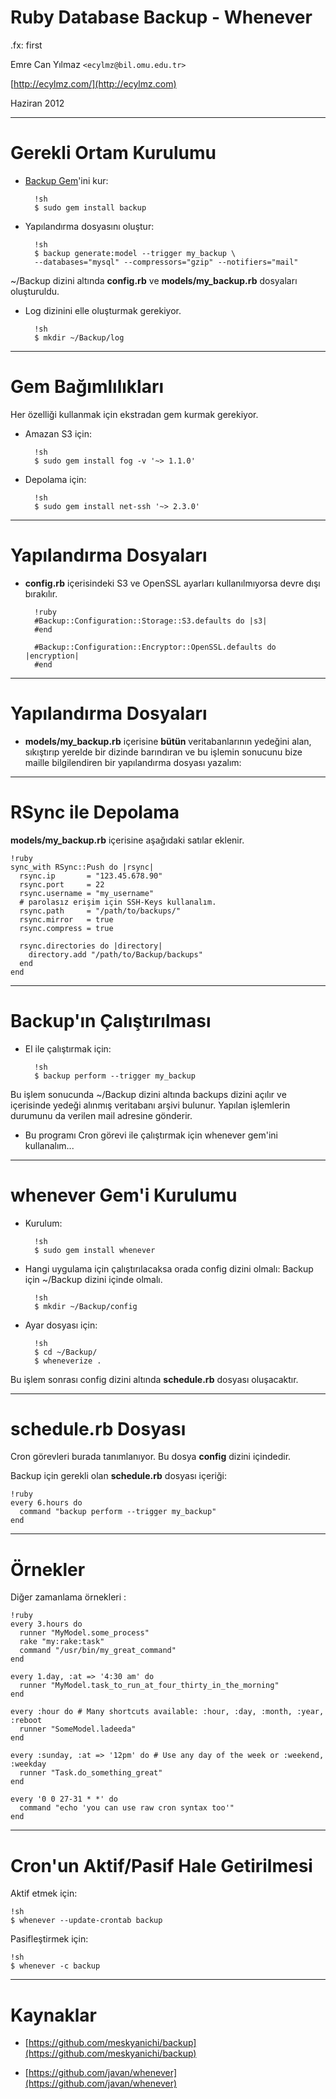 # Ruby Database Backup - Whenever

.fx: first

Emre Can Yılmaz `<ecylmz@bil.omu.edu.tr>`

[http://ecylmz.com/](http://ecylmz.com)

Haziran 2012

---

# Gerekli Ortam Kurulumu

- [Backup Gem](https://github.com/meskyanichi/backup)'ini kur:

        !sh
        $ sudo gem install backup

- Yapılandırma dosyasını oluştur:

        !sh
        $ backup generate:model --trigger my_backup \
        --databases="mysql" --compressors="gzip" --notifiers="mail"

~/Backup  dizini altında **config.rb** ve **models/my_backup.rb** dosyaları
oluşturuldu.

- Log dizinini elle oluşturmak gerekiyor.

        !sh
        $ mkdir ~/Backup/log

---

# Gem Bağımlılıkları

Her özelliği kullanmak için ekstradan gem kurmak gerekiyor.

- Amazan S3 için:

        !sh
        $ sudo gem install fog -v '~> 1.1.0'

- Depolama için:

        !sh
        $ sudo gem install net-ssh '~> 2.3.0'

---

# Yapılandırma Dosyaları

- **config.rb** içerisindeki S3 ve OpenSSL ayarları kullanılmıyorsa devre dışı
  bırakılır.

        !ruby
        #Backup::Configuration::Storage::S3.defaults do |s3|
        #end

        #Backup::Configuration::Encryptor::OpenSSL.defaults do |encryption|
        #end

---

# Yapılandırma Dosyaları

- **models/my_backup.rb** içerisine **bütün** veritabanlarının yedeğini alan,
  sıkıştırıp yerelde bir dizinde barındıran ve bu işlemin sonucunu bize maille
  bilgilendiren bir yapılandırma dosyası yazalım:

  <script src="https://gist.github.com/2964648.js"> </script>

---

# RSync ile Depolama

**models/my_backup.rb** içerisine aşağıdaki satılar eklenir.

    !ruby
    sync_with RSync::Push do |rsync|
      rsync.ip       = "123.45.678.90"
      rsync.port     = 22
      rsync.username = "my_username"
      # parolasız erişim için SSH-Keys kullanalım.
      rsync.path     = "/path/to/backups/"
      rsync.mirror   = true
      rsync.compress = true

      rsync.directories do |directory|
        directory.add "/path/to/Backup/backups"
      end
    end

---

# Backup'ın Çalıştırılması

- El ile çalıştırmak için:

        !sh
        $ backup perform --trigger my_backup

Bu işlem sonucunda ~/Backup dizini altında backups dizini açılır ve içerisinde
yedeği alınmış veritabanı arşivi bulunur. Yapılan işlemlerin durumunu da verilen
mail adresine gönderir.

- Bu programı Cron görevi ile çalıştırmak için whenever gem'ini kullanalım...

---

# whenever Gem'i Kurulumu

- Kurulum:

        !sh
        $ sudo gem install whenever

- Hangi uygulama için çalıştırılacaksa orada config dizini olmalı:
  Backup için ~/Backup dizini içinde olmalı.

        !sh
        $ mkdir ~/Backup/config

- Ayar dosyası için:

        !sh
        $ cd ~/Backup/
        $ wheneverize .

Bu işlem sonrası config dizini altında **schedule.rb** dosyası oluşacaktır.

---

# schedule.rb Dosyası

Cron görevleri burada tanımlanıyor. Bu dosya **config** dizini içindedir.

Backup için gerekli olan **schedule.rb** dosyası içeriği:

    !ruby
    every 6.hours do
      command "backup perform --trigger my_backup"
    end

---

# Örnekler

Diğer zamanlama örnekleri :

    !ruby
    every 3.hours do
      runner "MyModel.some_process"
      rake "my:rake:task"
      command "/usr/bin/my_great_command"
    end

    every 1.day, :at => '4:30 am' do
      runner "MyModel.task_to_run_at_four_thirty_in_the_morning"
    end

    every :hour do # Many shortcuts available: :hour, :day, :month, :year, :reboot
      runner "SomeModel.ladeeda"
    end

    every :sunday, :at => '12pm' do # Use any day of the week or :weekend, :weekday
      runner "Task.do_something_great"
    end

    every '0 0 27-31 * *' do
      command "echo 'you can use raw cron syntax too'"
    end

---

# Cron'un Aktif/Pasif Hale Getirilmesi

Aktif etmek için:

    !sh
    $ whenever --update-crontab backup

Pasifleştirmek için:

    !sh
    $ whenever -c backup

---

# Kaynaklar

- [https://github.com/meskyanichi/backup](https://github.com/meskyanichi/backup)

- [https://github.com/javan/whenever](https://github.com/javan/whenever)
